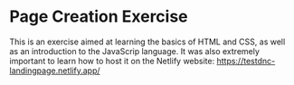 # **Page Creation Exercise**

This is an exercise aimed at learning the basics of HTML and CSS, as well as an introduction to the JavaScrip language.
It was also extremely important to learn how to host it on the Netlify website: https://testdnc-landingpage.netlify.app/

